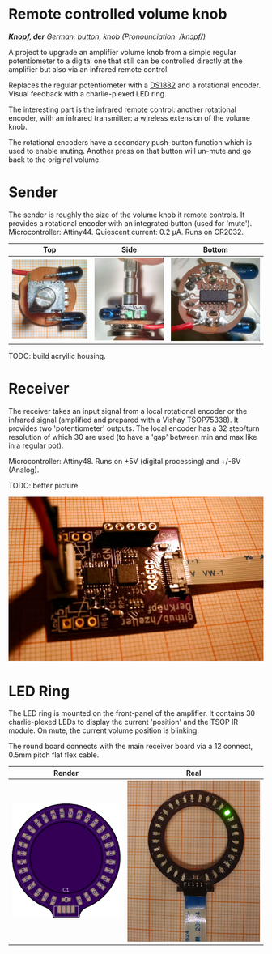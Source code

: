 Remote controlled volume knob
=============================

_**Knopf, der** German: button, knob (Pronounciation: /knɔpf/)_

A project to upgrade an amplifier volume knob from a simple regular
potentiometer to a digital one that still can be controlled
directly at the amplifier but also via an infrared remote control.

Replaces the regular potentiometer with a [DS1882] and a rotational encoder.
Visual feedback with a charlie-plexed LED ring.

The interesting part is the infrared remote control: another rotational encoder,
with an infrared transmitter: a wireless extension of the volume knob.

The rotational encoders have a secondary push-button function which is used to
enable muting. Another press on that button will un-mute and go back to the
original volume.

# Sender
The sender is roughly the size of the volume knob it remote controls. It
provides a rotational encoder with an integrated button (used for 'mute').
Microcontroller: Attiny44. Quiescent current: 0.2 μA. Runs on CR2032.


Top                    | Side                       | Bottom
-----------------------|----------------------------|--------------------------
![](img/sender-top.jpg)|![](img/sender-sideways.jpg)|![](img/sender-bottom.jpg)

TODO: build acryilic housing.

# Receiver

The receiver takes an input signal from a local rotational encoder or the
infrared signal (amplified and prepared with a Vishay TSOP75338). It provides two
'potentiometer' outputs. The local encoder has a 32 step/turn resolution of
which 30 are used (to have a 'gap' between min and max like in a regular pot).

Microcontroller: Attiny48.
Runs on +5V (digital processing) and +/-6V (Analog).

TODO: better picture.

![](img/receiver.jpg)

# LED Ring
The LED ring is mounted on the front-panel of the amplifier. It contains
30 charlie-plexed LEDs to display the current 'position' and the TSOP IR
module. On mute, the current volume position is blinking.

The round board connects with the main receiver board via a 12 connect,
0.5mm pitch flat flex cable.

Render                       | Real
-----------------------------|----------------------
<a href="https://oshpark.com/shared_projects/gIYOEDTN"><img src="img/led-ring-render.png"/></a> | ![](img/led-ring.jpg)

[DS1882]: https://datasheets.maximintegrated.com/en/ds/DS1882.pdf